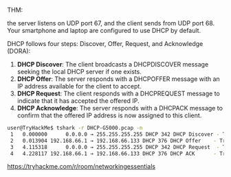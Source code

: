 
THM: 

the server listens on UDP port 67, and the client sends from UDP port 68. Your smartphone and laptop are configured to use DHCP by default.

DHCP follows four steps: Discover, Offer, Request, and Acknowledge (DORA):

1. **DHCP Discover**: The client broadcasts a DHCPDISCOVER message seeking the local DHCP server if one exists.
2. **DHCP Offer**: The server responds with a DHCPOFFER message with an IP address available for the client to accept.
3. **DHCP Request**: The client responds with a DHCPREQUEST message to indicate that it has accepted the offered IP.
4. **DHCP Acknowledge**: The server responds with a DHCPACK message to confirm that the offered IP address is now assigned to this client.

```sh
user@TryHackMe$ tshark -r DHCP-G5000.pcap -n
 1   0.000000      0.0.0.0 → 255.255.255.255 DHCP 342 DHCP Discover - Transaction ID 0xfb92d53f
 2   0.013904 192.168.66.1 → 192.168.66.133 DHCP 376 DHCP Offer    - Transaction ID 0xfb92d53f
 3   4.115318      0.0.0.0 → 255.255.255.255 DHCP 342 DHCP Request  - Transaction ID 0xfb92d53f
 4   4.228117 192.168.66.1 → 192.168.66.133 DHCP 376 DHCP ACK      - Transaction ID 0xfb92d53f
```

https://tryhackme.com/r/room/networkingessentials

